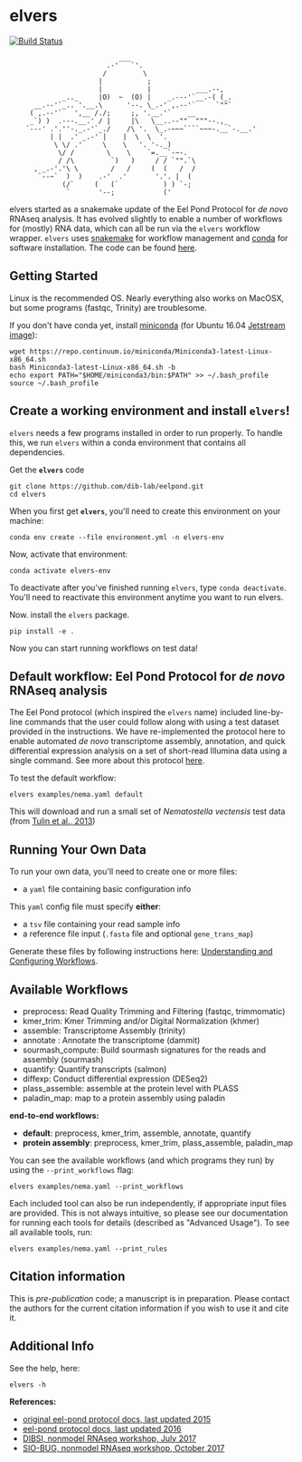 # elvers

[![Build Status](https://travis-ci.org/dib-lab/elvers.svg?branch=master)](https://travis-ci.org/dib-lab/elvers)


```
                           ___
                        .-'   `'.
                       /         \
                      |           ;
                      |           |           ___.--,
             _.._     |O)  ~  (O) |    _.---'`__.-( (_.       
      __.--'`_.. '.__.\      '--. \_.-' ,.--'`     `""`
     ( ,.--'`   ',__ /./;     ;, '.__.'`    __
     _`) )  .---.__.' / |     |\   \__..--""  """--.,_
    `---' .'.''-._.-'`_./    /\ '.  \_.-~~~````~~~-.__`-.__.'
          | |  .' _.-' |    |  \  \  '.
           \ \/ .'     \    \   '. '-._)
            \/ /        \    \    `=.__`-~-.
            / /\         `)   )     / / `"".`\
      , _.-'.'\ \        /   /     (  (   /  /
       `--~`  )  )    .-'  .'       '.'. |  (
             (/`     (   (`           ) ) `-;
              `       '--;            (' 

```
elvers started as a snakemake update of the Eel Pond Protocol for *de novo* RNAseq analysis. It has evolved slightly to enable a number of workflows for (mostly) RNA data, which can all be run via the `elvers` workflow wrapper. `elvers` uses [snakemake](https://snakemake.readthedocs.io) for workflow management and [conda](https://conda.io/docs/) for software installation. The code can be found [here](https://github.com/dib-lab/elvers).


## Getting Started

Linux is the recommended OS. Nearly everything also works on MacOSX, but some programs (fastqc, Trinity) are troublesome.

If you don't have conda yet, install [miniconda](https://conda.io/miniconda.html) (for Ubuntu 16.04 [Jetstream image](https://use.jetstream-cloud.org/application/images/107)):
```
wget https://repo.continuum.io/miniconda/Miniconda3-latest-Linux-x86_64.sh
bash Miniconda3-latest-Linux-x86_64.sh -b
echo export PATH="$HOME/miniconda3/bin:$PATH" >> ~/.bash_profile
source ~/.bash_profile
```

## Create a working environment and install `elvers`!

`elvers` needs a few programs installed in order to run properly. To handle this, we run `elvers` within a conda environment that contains all dependencies.

Get the **`elvers`** code
```
git clone https://github.com/dib-lab/eelpond.git
cd elvers
```

When you first get **`elvers`**, you'll need to create this environment on your machine:
```
conda env create --file environment.yml -n elvers-env
```

Now, activate that environment:
```
conda activate elvers-env
```
To deactivate after you've finished running `elvers`, type `conda deactivate`. You'll need to reactivate this environment anytime you want to run elvers.

Now. install the `elvers` package. 
```
pip install -e .
```
Now you can start running workflows on test data!

## Default workflow: Eel Pond Protocol for *de novo* RNAseq analysis

The Eel Pond protocol (which inspired the `elvers` name) included line-by-line commands that the user could follow along with using a test dataset provided in the instructions. We have re-implemented the protocol here to enable automated *de novo* transcriptome assembly, annotation, and quick differential expression analysis on a set of short-read Illumina data using a single command. See more about this protocol [here](eel_pond_workflow.md).

To test the default workflow:
```
elvers examples/nema.yaml default
```
This will download and run a small set of _Nematostella vectensis_ test data (from [Tulin et al., 2013](https://evodevojournal.biomedcentral.com/articles/10.1186/2041-9139-4-16))

## Running Your Own Data

To run your own data, you'll need to create one or more files:

  - a `yaml` file containing basic configuration info
 
 This `yaml` config file must specify **either**:
   - a `tsv` file containing your read sample info
   - a reference file input (`.fasta` file and optional `gene_trans_map`)


Generate these files by following instructions here: [Understanding and Configuring Workflows](https://dib-lab.github.io/elvers/configure).


## Available Workflows

  - preprocess: Read Quality Trimming and Filtering (fastqc, trimmomatic)
  - kmer_trim: Kmer Trimming and/or Digital Normalization (khmer)
  - assemble: Transcriptome Assembly (trinity)
  - annotate : Annotate the transcriptome (dammit)
  - sourmash_compute: Build sourmash signatures for the reads and assembly (sourmash)
  - quantify: Quantify transcripts (salmon)
  - diffexp: Conduct differential expression (DESeq2)
  - plass_assemble: assemble at the protein level with PLASS
  - paladin_map: map to a protein assembly using paladin

**end-to-end workflows:**

  - **default**: preprocess, kmer_trim, assemble, annotate, quantify
  - **protein assembly**: preprocess, kmer_trim, plass_assemble, paladin_map

You can see the available workflows (and which programs they run) by using the `--print_workflows` flag:
```
elvers examples/nema.yaml --print_workflows
```

Each included tool can also be run independently, if appropriate input files are provided. This is not always intuitive, so please see our documentation for running each tools for details (described as "Advanced Usage"). To see all available tools, run:

```
elvers examples/nema.yaml --print_rules
```

## Citation information
  
This is *pre-publication* code; a manuscript is in preparation. Please contact the authors for the current citation information if you wish to use it and cite it.


## Additional Info

See the help, here:
```
elvers -h
```

**References:**  

  * [original eel-pond protocol docs, last updated 2015](https://khmer-protocols.readthedocs.io/en/ctb/mrnaseq/)
  * [eel-pond protocol docs, last updated 2016](http://eel-pond.readthedocs.io/en/latest/)
  * [DIBSI, nonmodel RNAseq workshop, July 2017](http://dibsi-rnaseq.readthedocs.io/en/latest/)
  * [SIO-BUG, nonmodel RNAseq workshop, October 2017](http://rnaseq-workshop-2017.readthedocs.io/en/latest/index.html)


